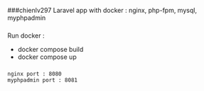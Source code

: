 ###chienlv297
Laravel app with docker : nginx, php-fpm, mysql, myphpadmin

###

Run docker :

-   docker compose build
-   docker compose up

###

    nginx port : 8080
    myphpadmin port : 8081

